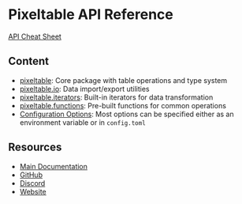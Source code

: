 # Pixeltable API Reference

[API Cheat Sheet](https://pixeltable.github.io/pixeltable/api-cheat-sheet/)

## Content

- [pixeltable](https://pixeltable.github.io/pixeltable/pixeltable/pixeltable/): Core package with table operations and
    type system
- [pixeltable.io](https://pixeltable.github.io/pixeltable/pixeltable/io/): Data import/export utilities
- [pixeltable.iterators](https://pixeltable.github.io/pixeltable/pixeltable/iterators/document-splitter/): Built-in
    iterators for data transformation
- [pixeltable.functions](https://pixeltable.github.io/pixeltable/pixeltable/functions/audio/): Pre-built functions for
    common operations
- [Configuration Options](https://docs.pixeltable.com/overview/configuration): Most options can be specified either
    as an environment variable or in `config.toml`

## Resources

- [Main Documentation](https://docs.pixeltable.com/)
- [GitHub](https://github.com/pixeltable/pixeltable)
- [Discord](https://discord.gg/QPyqFYx2UN)
- [Website](https://pixeltable.com/)
